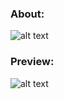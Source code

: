 ### About:
![alt text](https://cdn.discordapp.com/attachments/768535544014831666/1137857561102647296/image.png)
### Preview:
![alt text](https://cdn.discordapp.com/attachments/768535544014831666/1137862024261554248/readme.png)

